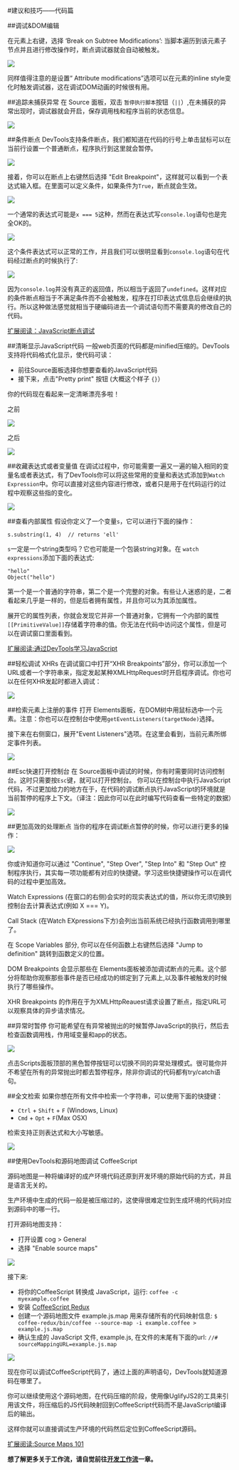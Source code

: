 #建议和技巧——代码篇


##调试&DOM编辑

在元素上右键，选择 ‘Break on Subtree Modifications’: 当脚本遍历到该元素子节点并且进行修改操作时，断点调试器就会自动被触发。

![](https://developer.chrome.com/devtools/docs/tips-and-tricks/image_30.png)

同样值得注意的是设置“ Attribute modifications”选项可以在元素的inline style变化时触发调试器，这在调试DOM动画的时候很有用。


##追踪未捕获异常
在 Source 面板，双击 `暂停执行脚本`按钮（`||`）,在未捕获的异常出现时，调试器就会开启，保存调用栈和程序当前的状态信息。

![](https://developer.chrome.com/devtools/docs/tips-and-tricks/image_32.png)


##条件断点
DevTools支持条件断点，我们都知道在代码的行号上单击鼠标可以在当前行设置一个普通断点，程序执行到这里就会暂停。

![](https://developer.chrome.com/devtools/docs/tips-and-tricks/image_33.png)

接着，你可以在断点上右键然后选择 "Edit Breakpoint"，这样就可以看到一个表达式输入框。在里面可以定义条件，如果条件为`True`，断点就会生效。

![](https://developer.chrome.com/devtools/docs/tips-and-tricks/image_34.png)

一个通常的表达式可能是`x === 5`这种，然而在表达式写`console.log`语句也是完全OK的。

![](https://developer.chrome.com/devtools/docs/tips-and-tricks/image_35.png)

这个条件表达式可以正常的工作，并且我们可以很明显看到`console.log`语句在代码经过断点的时候执行了:

![](https://developer.chrome.com/devtools/docs/tips-and-tricks/image_36.png)

因为`console.log`并没有真正的返回值，所以相当于返回了`undefined`。这样对应的条件断点相当于不满足条件而不会被触发，程序在打印表达式信息后会继续的执行。所以这种做法感觉就相当于硬编码进去一个调试语句而不需要真的修改自己的代码。

[扩展阅读：JavaScript断点调试](http://www.google.com/url?q=http%3A%2F%2Fwww.randomthink.net%2Fblog%2F2012%2F11%2Fbreakpoint-actions-in-javascript%2F&sa=D&sntz=1&usg=AFQjCNE9yz1n3H6Boru1bl11nQdiUwmR4w)


##清晰显示JavaScript代码
一般web页面的代码都是minified压缩的。DevTools支持将代码格式化显示，使代码可读：

+ 前往Source面板选择你想要查看的JavaScript代码
+ 接下来，点击"Pretty print" 按钮 (大概这个样子 `{}`）

你的代码现在看起来一定清晰漂亮多啦！

之前

![](https://developer.chrome.com/devtools/docs/tips-and-tricks/image_38.png)

之后

![](https://developer.chrome.com/devtools/docs/tips-and-tricks/image_39.png)


##收藏表达式或者变量值
在调试过程中，你可能需要一遍又一遍的输入相同的变量名或者表达式，有了DevTools你可以将这些常用的变量和表达式添加到`Watch Expression`中。你可以直接对这些内容进行修改，或者只是用于在代码运行的过程中观察这些指的变化。

![](https://developer.chrome.com/devtools/docs/tips-and-tricks/image_40.png)

##查看内部属性
假设你定义了一个变量`s`，它可以进行下面的操作：

    s.substring(1, 4)  // returns 'ell'

`s`一定是一个string类型吗？它也可能是一个包装string对象。在 `watch expressions`添加下面的表达式:

    "hello"
    Object("hello")

第一个是一个普通的字符串，第二个是一个完整的对象。有些让人迷惑的是，二者看起来几乎是一样的，但是后者拥有属性，并且你可以为其添加属性。

展开它的属性列表，你就会发现它并非一个普通对象，它拥有一个内部的属性`[[PrimitiveValue]]`存储着字符串的值。你无法在代码中访问这个属性，但是可以在调试窗口里面看到。

[扩展阅读:通过DevTools学习JavaScript](https://gist.github.com/paulirish/4158604)

##轻松调试 XHRs
在调试窗口中打开“XHR Breakpoints”部分，你可以添加一个URL或者一个字符串来，指定发起某种XMLHttpRequest时开启程序调试。你也可以在任何XHR发起时都进入调试：

![](https://developer.chrome.com/devtools/docs/tips-and-tricks/image_41.jpg)

##检索元素上注册的事件
打开 Elements面板，在DOM树中用鼠标选中一个元素。注意：你也可以在控制台中使用`getEventListeners(targetNode)`选择。

接下来在右侧窗口，展开"Event Listeners"选项。在这里会看到，当前元素所绑定事件列表。

![](https://developer.chrome.com/devtools/docs/tips-and-tricks/image_42.png)

##Esc快速打开控制台
在 Source面板中调试的时候，你有时需要同时访问控制台。这时只需要按`Esc`键，就可以打开控制台。
你可以在控制台中执行JavaScript代码，不过更加给力的地方在于，在代码的调试断点执行JavaScript的环境就是当前暂停的程序上下文。（译注：因此你可以在此时编写代码查看一些特定的数据）

![](https://developer.chrome.com/devtools/docs/tips-and-tricks/image_43.png)

##更加高效的处理断点
当你的程序在调试断点暂停的时候，你可以进行更多的操作：

![](https://developer.chrome.com/devtools/docs/tips-and-tricks/image_44.png)

你或许知道你可以通过 "Continue", "Step Over", "Step Into" 和 "Step Out" 控制程序执行，其实每一项功能都有对应的快捷键。学习这些快捷键操作可以在调代码的过程中更加高效。

Watch Expressions (在窗口的右侧)会实时的现实表达式的值，所以你无须切换到控制台去计算表达式(例如 X === Y)。 

Call Stack (在Watch EXpressions下方)会列出当前系统已经执行函数调用到哪里了。

在 Scope Variables 部分, 你可以在任何函数上右键然后选择 "Jump to definition" 跳转到函数定义的位置。

DOM Breakpoints 会显示那些在 Elements面板被添加调试断点的元素。这个部分将帮助你观察那些事件是否已经成功的绑定到了元素上,以及事件被触发的时候执行了哪些操作。

XHR Breakpoints 的作用在于为XMLHttpReauest请求设置了断点，指定URL可以观察具体的异步请求情况。


##异常时暂停
你可能希望在有异常被抛出的时候暂停JavaScript的执行，然后去检查函数调用栈，作用域变量和app的状态。

![](https://developer.chrome.com/devtools/docs/tips-and-tricks/image_45.png)

点击Scripts面板顶部的黑色暂停按钮可以切换不同的异常处理模式。很可能你并不希望在所有的异常抛出时都去暂停程序，除非你调试的代码都有try/catch语句。

##全文检索
如果你想在所有文件中检索一个字符串，可以使用下面的快捷键：

+ `Ctrl` + `Shift` + `F` (Windows, Linux)
+ `Cmd` + `Opt` + `F`(Max OSX)

检索支持正则表达式和大小写敏感。

![](https://developer.chrome.com/devtools/docs/tips-and-tricks/image_50.png)

##使用DevTools和源码地图调试 CoffeeScript 

源码地图是一种将编译好的成产环境代码还原到开发环境的原始代码的方式，并且是语言无关的。

生产环境中生成的代码一般是被压缩过的，这使得很难定位到生成环境的代码对应到源码中的哪一行。

打开源码地图支持：

+ 打开设置 cog > General
+ 选择 "Enable source maps"

![](https://developer.chrome.com/devtools/docs/tips-and-tricks/image_51.png)

接下来:

+ 将你的CoffeeScript 转换成 JavaScript，运行: `coffee -c myexample.coffee`
+ 安装 [CoffeeScript Redux](https://github.com/michaelficarra/CoffeeScriptRedux)
+ 创建一个源码地图文件 example.js.map 用来存储所有的代码映射信息: `$ coffee-redux/bin/coffee --source-map -i example.coffee > example.js.map`
+ 确认生成的 JavaScript 文件, example.js, 在文件的末尾有下面的url: `//# sourceMappingURL=example.js.map`

![](https://developer.chrome.com/devtools/docs/tips-and-tricks/image_52.png)

现在你可以调试CoffeeScript代码了，通过上面的声明语句，DevTools就知道源码在哪里了。

你可以继续使用这个源码地图，在代码压缩的阶段，使用像UglifyJS2的工具来引用该文件，将压缩后的JS代码映射回到CoffeeScript代码而不是JavaScript编译后的输出。


这样你就可以直接调试生产环境的代码然后定位到CoffeeScript源码。

[扩展阅读:Source Maps 101](http://net.tutsplus.com/tutorials/tools-and-tips/source-maps-101/)

**想了解更多关于工作流，请自觉前往[开发工作流](./development_workflow.md)一章。**


